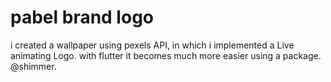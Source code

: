 # pabel brand logo

i created a wallpaper using pexels API, in which i implemented a Live animating Logo.
with flutter it becomes much more easier using a package. @shimmer.
